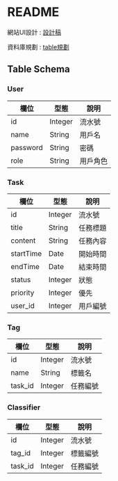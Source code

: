# README

網站UI設計 : [設計稿](https://www.figma.com/file/SLk4Gxyol4VHLQvHoLlxl4/TodoApp_design?node-id=0%3A1 "figma")

資料庫規劃 : [table規劃](https://www.figma.com/file/SLk4Gxyol4VHLQvHoLlxl4/TodoApp_design?node-id=7%3A162 "figma")

## Table Schema

### User
| 欄位 | 型態 | 說明 |
| ---- | ---- | ---- |
| id | Integer | 流水號 |
| name | String | 用戶名 |
| password | String | 密碼 |
| role | String | 用戶角色 |

### Task
| 欄位 | 型態 | 說明 |
| ---- | ---- | ---- |
| id | Integer | 流水號 |
| title | String | 任務標題 |
| content | String | 任務內容 |
| startTime | Date | 開始時間 |
| endTime | Date | 結束時間 |
| status | Integer | 狀態 |
| priority | Integer | 優先 |
| user_id | Integer | 用戶編號 |

### Tag 
| 欄位 | 型態 | 說明 |
| ---- | ---- | ---- |
| id | Integer | 流水號 |
| name | String | 標籤名 |
| task_id | Integer | 任務編號 |

### Classifier
| 欄位 | 型態 | 說明 |
| ---- | ---- | ---- |
| id | Integer | 流水號 |
| tag_id | Integer | 標籤編號 |
| task_id | Integer | 任務編號 |
